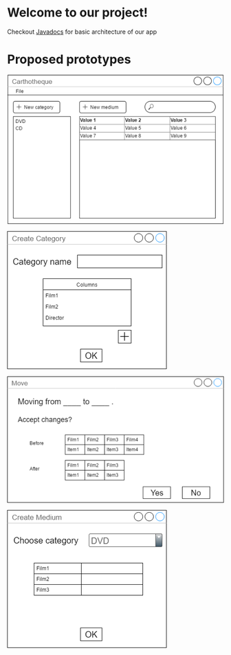﻿# Welcome to our project!

Checkout [Javadocs](documentation.html) for basic architecture of our app

# Proposed prototypes

![Main UI](images/main-window.png)

![Creating New Category UI](images/create-category-window.png)

![Moving Medium UI](images/move-media-window.png)

![Creating New Medium UI](images/create-medium-window.png)
